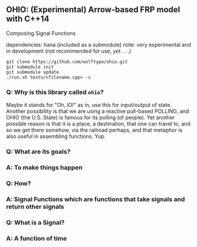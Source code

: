 ## OHIO: (Experimental) Arrow-based FRP model with C++14


Composing Signal Functions

dependencies: hana (included as a submodule)
note: very experimental and in development (not recommended for use, yet . . .)

    git clone https://github.com/wolftype/ohio.git
    git submodule init
    git submodule update 
    ./run.sh tests/<filename.cpp> -c 

###  Q: Why is this library called `ohio`?  
Maybe it stands for "Oh, IO!" as in, use this for input/output of state.
Another possibility is that we are using a reactive pull-based POLLING, and
OHIO (the U.S. State) is famous for its polling (of people).  Yet another
possible reason is that it is a place, a destination, that one can travel to,
and so we get there somehow, via the railroad perhaps, and that metaphor is
also useful in assembling functions.  Yup.


###  Q: What are its goals?
###  A: To make things happen

###  Q: How?
###  A: Signal Functions which are functions that take signals and return other signals

###  Q: What is a Signal?
###  A: A function of time
